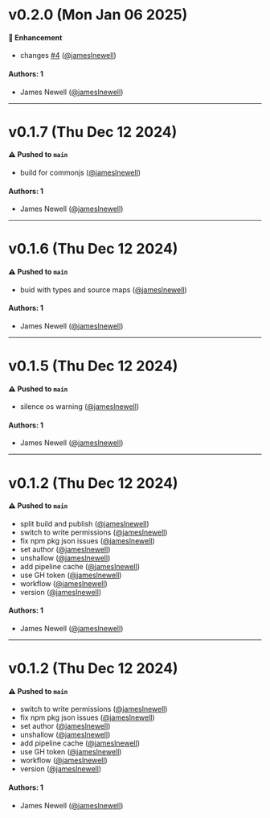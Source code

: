 # v0.2.0 (Mon Jan 06 2025)

#### 🚀 Enhancement

- changes [#4](https://github.com/jameslnewell/github-changes/pull/4) ([@jameslnewell](https://github.com/jameslnewell))

#### Authors: 1

- James Newell ([@jameslnewell](https://github.com/jameslnewell))

---

# v0.1.7 (Thu Dec 12 2024)

#### ⚠️ Pushed to `main`

- build for commonjs ([@jameslnewell](https://github.com/jameslnewell))

#### Authors: 1

- James Newell ([@jameslnewell](https://github.com/jameslnewell))

---

# v0.1.6 (Thu Dec 12 2024)

#### ⚠️ Pushed to `main`

- buid with types and source maps ([@jameslnewell](https://github.com/jameslnewell))

#### Authors: 1

- James Newell ([@jameslnewell](https://github.com/jameslnewell))

---

# v0.1.5 (Thu Dec 12 2024)

#### ⚠️ Pushed to `main`

- silence os warning ([@jameslnewell](https://github.com/jameslnewell))

#### Authors: 1

- James Newell ([@jameslnewell](https://github.com/jameslnewell))

---

# v0.1.2 (Thu Dec 12 2024)

#### ⚠️ Pushed to `main`

- split build and publish ([@jameslnewell](https://github.com/jameslnewell))
- switch to write permissions ([@jameslnewell](https://github.com/jameslnewell))
- fix npm pkg json issues ([@jameslnewell](https://github.com/jameslnewell))
- set author ([@jameslnewell](https://github.com/jameslnewell))
- unshallow ([@jameslnewell](https://github.com/jameslnewell))
- add pipeline cache ([@jameslnewell](https://github.com/jameslnewell))
- use GH token ([@jameslnewell](https://github.com/jameslnewell))
- workflow ([@jameslnewell](https://github.com/jameslnewell))
- version ([@jameslnewell](https://github.com/jameslnewell))

#### Authors: 1

- James Newell ([@jameslnewell](https://github.com/jameslnewell))

---

# v0.1.2 (Thu Dec 12 2024)

#### ⚠️ Pushed to `main`

- switch to write permissions ([@jameslnewell](https://github.com/jameslnewell))
- fix npm pkg json issues ([@jameslnewell](https://github.com/jameslnewell))
- set author ([@jameslnewell](https://github.com/jameslnewell))
- unshallow ([@jameslnewell](https://github.com/jameslnewell))
- add pipeline cache ([@jameslnewell](https://github.com/jameslnewell))
- use GH token ([@jameslnewell](https://github.com/jameslnewell))
- workflow ([@jameslnewell](https://github.com/jameslnewell))
- version ([@jameslnewell](https://github.com/jameslnewell))

#### Authors: 1

- James Newell ([@jameslnewell](https://github.com/jameslnewell))
